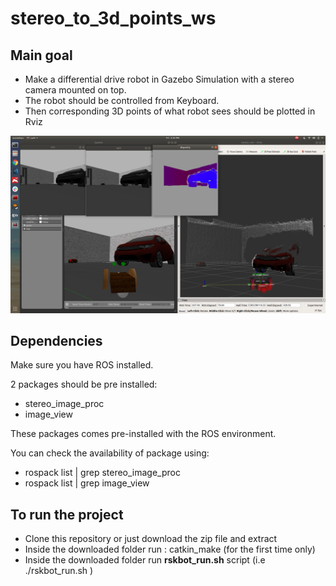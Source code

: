 # stereo_to_3d_points_ws #

## Main goal ##
* Make a differential drive robot in Gazebo Simulation with a stereo camera mounted on top.
* The robot should be controlled from Keyboard.
* Then corresponding 3D points of what robot sees should be plotted in Rviz

<img src="screenshot.png" width="900" >

## Dependencies ##
Make sure you have ROS installed.

2 packages should be pre installed:
* stereo\_image_proc
* image_view

These packages comes pre-installed with the ROS environment.

You can check the availability of package using:
* rospack list | grep stereo\_image_proc
* rospack list | grep image_view

## To run the project ##
* Clone this repository or just download the zip file and extract
* Inside the downloaded folder run : catkin_make  (for the first time only)
* Inside the downloaded folder run **rskbot_run.sh** script (i.e  ./rskbot_run.sh )





